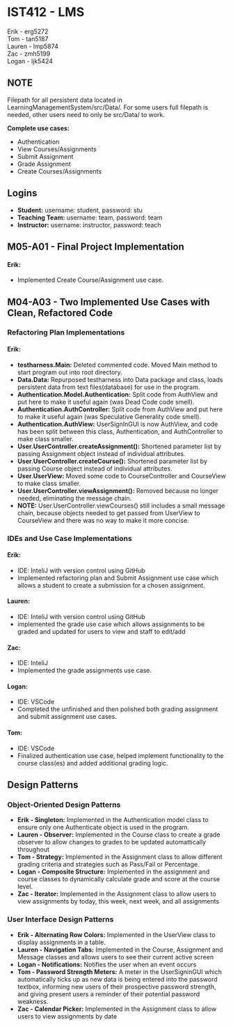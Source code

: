 # IST412 - LMS
Erik - erg5272  
Tom - tan5187  
Lauren - lmp5874  
Zac - zmh5199  
Logan - ljk5424

## NOTE

Filepath for all persistent data located in LearningManagementSystem/src/Data/. For some users full filepath is needed, other users need to only be src/Data/ to work.

**Complete use cases:**
- Authentication
- View Courses/Assignments
- Submit Assignment
- Grade Assignment
- Create Courses/Assignments

## Logins

- **Student:** username: student, password: stu
- **Teaching Team:** username: team, password: team
- **Instructor:** username: instructor, password: teach

## M05-A01 - Final Project Implementation

#### Erik:

- Implemented Create Course/Assignment use case.

## M04-A03 - Two Implemented Use Cases with Clean, Refactored Code

### Refactoring Plan Implementations

#### Erik:

- **testharness.Main:** Deleted commented code. Moved Main method to start program out into root directory.
- **Data.Data:** Repurposed testharness into Data package and class, loads persistent data from text files(database) for use in the program.
- **Authentication.Model.Authentication:** Split code from AuthView and put here to make it useful again (was Dead Code code smell).
- **Authentication.AuthController:** Split code from AuthView and put here to make it useful again (was Speculative Generality code smell).
- **Authentication.AuthView:** UserSignInGUI is now AuthView, and code has been split between this class, Authentication, and AuthController to make class smaller.
- **User.UserController.createAssignment():** Shortened parameter list by passing Assignment object instead of individual attributes.
- **User.UserController.createCourse():** Shortened parameter list by passing Course object instead of individual attributes.
- **User.UserView:** Moved some code to CourseController and CourseView to make class smaller.
- **User.UserController.viewAssignment():** Removed because no longer needed, eliminating the message chain.
- **NOTE:** User.UserController.viewCourses() still includes a small message chain, because objects needed to get passed from UserView to CourseView and there was no way to make it more concise.

### IDEs and Use Case Implementations

#### Erik:
  - IDE: InteliJ with version control using GitHub
  - Implemented refactoring plan and Submit Assignment use case which allows a student to create a submission for a chosen assignment.

#### Lauren:
  - IDE: InteliJ with version control using GitHub
  - implemented the grade use case which allows assignments to be graded and updated for users to view and staff to edit/add

#### Zac:
  - IDE: InteliJ
  - Implemented the grade assignments use case.

#### Logan:
  - IDE: VSCode
  - Completed the unfinished and then polished both grading assignment and submit assignment use cases.

#### Tom:
  - IDE: VSCode
  - Finalized authentication use case, helped implement functionality to the course class(es) and added additional grading logic.

## Design Patterns

### Object-Oriented Design Patterns

- **Erik - Singleton:** Implemented in the Authentication model class to ensure only one Authenticate object is used in the program.
- **Lauren - Observer:** Implemented in the Course class to create a grade observer to allow changes to grades to be updated automattically throughout
- **Tom - Strategy:** Implemented in the Assignment class to allow different grading criteria and strategies such as Pass/Fail or Percentage.
- **Logan - Composite Structure:** Implemented in the assignment and course classes to dynamically calculate grade and score at the course level.
- **Zac - Iterator:** Implemented in the Assignment class to allow users to view assignments by today, this week, next week, and all assignments

### User Interface Design Patterns

- **Erik - Alternating Row Colors:** Implemented in the UserView class to display assignments in a table.
- **Lauren - Navigation Tabs:** Implemented in the Course, Assignment and Message classes and allows users to see their current active screen
- **Logan - Notifications:** Notifies the user when an event occurs
- **Tom - Password Strength Meters:** A meter in the UserSigninGUI which automatically ticks up as new data is being entered into the password textbox, informing new users of their prospective password strength, and giving present users a reminder of their potential password weakness.
- **Zac - Calendar Picker:** Implemented in the Assignment class to allow users to view assignments by date
